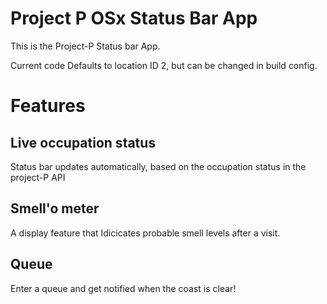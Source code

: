 # Project P OSx Status Bar App

This is the Project-P Status bar App.

Current code Defaults to location ID 2, but can be changed in build config.

# Features

## Live occupation status

Status bar updates automatically, based on the occupation status in the project-P API

## Smell'o meter

A display feature that Idicicates probable smell levels after a visit.

## Queue

Enter a queue and get notified when the coast is clear!
